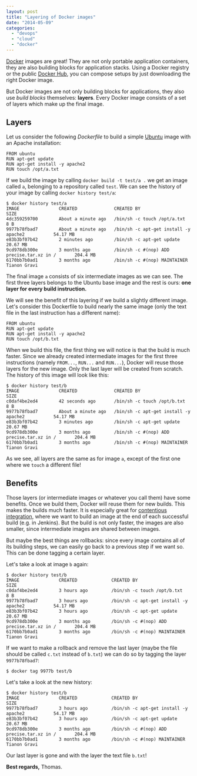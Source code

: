 ```yaml
---
layout: post
title: "Layering of Docker images"
date: "2014-05-09"
categories: 
  - "devops"
  - "cloud"
  - "docker"
---
```


[Docker](https://www.docker.com/) images are great! 
They are not only portable application containers, they are also building blocks for application stacks. 
Using a Docker registry or the public [Docker Hub](https://hub.docker.com/), you can compose setups by just downloading the right Docker image.

But Docker images are not only building blocks for applications, they also use _build blocks_ themselves: **layers**. 
Every Docker image consists of a set of layers which make up the final image.

## Layers

Let us consider the following _Dockerfile_ to build a simple [Ubuntu](https://ubuntu.com/) image with an Apache installation:

```
FROM ubuntu
RUN apt-get update
RUN apt-get install -y apache2
RUN touch /opt/a.txt
```

If we build the image by calling `docker build -t test/a .` we get an image called `a`, belonging to a repository called `test`. 
We can see the history of your image by calling `docker history test/a`:

```
$ docker history test/a
IMAGE               CREATED              CREATED BY                                      SIZE
4dc359259700        About a minute ago   /bin/sh -c touch /opt/a.txt                     8 B
9977b78fbad7        About a minute ago   /bin/sh -c apt-get install -y apache2           54.17 MB
e83b3bf07b42        2 minutes ago        /bin/sh -c apt-get update                       20.67 MB
9cd978db300e        3 months ago         /bin/sh -c #(nop) ADD precise.tar.xz in /       204.4 MB
6170bb7b0ad1        3 months ago         /bin/sh -c #(nop) MAINTAINER Tianon Gravi 
```

The final image `a` consists of six intermediate images as we can see. 
The first three layers belongs to the Ubuntu base image and the rest is ours: 
**one layer for every build instruction.**

We will see the benefit of this layering if we build a slightly different image. 
Let's consider this Dockerfile to build nearly the same image (only the text file in the last instruction has a different name):

```
FROM ubuntu
RUN apt-get update
RUN apt-get install -y apache2
RUN touch /opt/b.txt
```

When we build this file, the first thing we will notice is that the build is much faster. 
Since we already created intermediate images for the first three instructions (namely `FROM...`, `RUN...` and `RUN...`), Docker will reuse those layers for the new image. 
Only the last layer will be created from scratch. 
The history of this image will look like this:

```
$ docker history test/b
IMAGE               CREATED              CREATED BY                                      SIZE
c0daf4be2ed4        42 seconds ago       /bin/sh -c touch /opt/b.txt                     8 B
9977b78fbad7        About a minute ago   /bin/sh -c apt-get install -y apache2           54.17 MB
e83b3bf07b42        3 minutes ago        /bin/sh -c apt-get update                       20.67 MB
9cd978db300e        3 months ago         /bin/sh -c #(nop) ADD precise.tar.xz in /       204.4 MB
6170bb7b0ad1        3 months ago         /bin/sh -c #(nop) MAINTAINER Tianon Gravi 
```

As we see, all layers are the same as for image `a`, except of the first one where we `touch` a different file!

## Benefits

Those layers (or intermediate images or whatever you call them) have some benefits. 
Once we build them, Docker will reuse them for new builds. 
This makes the builds much faster. 
It is especially great for [contentious integration](https://en.wikipedia.org/wiki/Continuous_integration), where we want to build an image at the end of each successful build (e.g. in Jenkins). 
But the build is not only faster, the images are also smaller, since intermediate images are shared between images.

But maybe the best things are rollbacks: 
since every image contains all of its building steps, we can easily go back to a previous step if we want so. 
This can be done tagging a certain layer. 

Let's take a look at image `b` again:

```
$ docker history test/b
IMAGE               CREATED             CREATED BY                                      SIZE
c0daf4be2ed4        3 hours ago         /bin/sh -c touch /opt/b.txt                     8 B
9977b78fbad7        3 hours ago         /bin/sh -c apt-get install -y apache2           54.17 MB
e83b3bf07b42        3 hours ago         /bin/sh -c apt-get update                       20.67 MB
9cd978db300e        3 months ago        /bin/sh -c #(nop) ADD precise.tar.xz in /       204.4 MB
6170bb7b0ad1        3 months ago        /bin/sh -c #(nop) MAINTAINER Tianon Gravi 
```

If we want to make a rollback and remove the last layer (maybe the file should be called `c.txt` instead of `b.txt`) we can do so by tagging the layer `9977b78fbad7`:

```
$ docker tag 9977b test/b
```

Let's take a look at the new history:

```
$ docker history test/b
IMAGE               CREATED             CREATED BY                                      SIZE
9977b78fbad7        3 hours ago         /bin/sh -c apt-get install -y apache2           54.17 MB
e83b3bf07b42        3 hours ago         /bin/sh -c apt-get update                       20.67 MB
9cd978db300e        3 months ago        /bin/sh -c #(nop) ADD precise.tar.xz in /       204.4 MB
6170bb7b0ad1        3 months ago        /bin/sh -c #(nop) MAINTAINER Tianon Gravi 
```

Our last layer is gone and with the layer the text file `b.txt`!

**Best regards,** Thomas.
